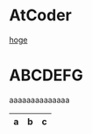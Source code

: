 # AtCoder


[hoge](https://github.com/so-ishikawa/AtCoder/blob/main/etc/AIZU/ALDS1_13_A.py)
# ABCDEFG

aaaaaaaaaaaaaa

a|b|c
---|---|---

